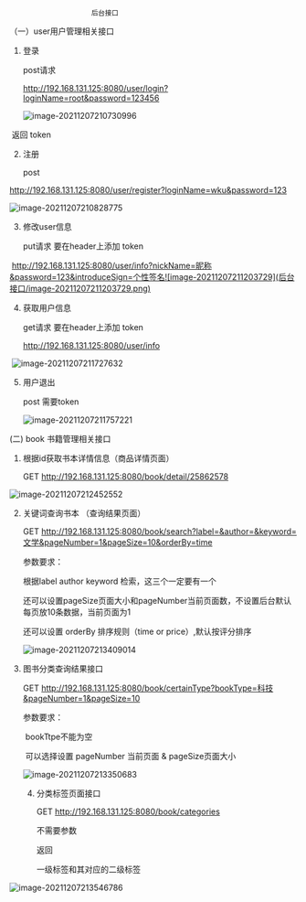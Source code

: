                         后台接口

（一）user用户管理相关接口

1. 登录   

   post请求

   http://192.168.131.125:8080/user/login?loginName=root&password=123456

   ![image-20211207210730996](后台接口/image-20211207210730996.png)

​    返回 token



2. 注册

   post

http://192.168.131.125:8080/user/register?loginName=wku&password=123

![image-20211207210828775](后台接口/image-20211207210828775.png)

3. 修改user信息

   put请求  要在header上添加 token

​       http://192.168.131.125:8080/user/info?nickName=昵称&password=123&introduceSign=个性签名![image-20211207211203729](后台接口/image-20211207211203729.png)



4. 获取用户信息

   get请求 要在header上添加 token

   http://192.168.131.125:8080/user/info

​       ![image-20211207211727632](后台接口/image-20211207211727632.png)

5. 用户退出

   post 需要token

   ![image-20211207211757221](后台接口/image-20211207211757221.png)





(二) book 书籍管理相关接口

1. 根据id获取书本详情信息（商品详情页面）

   GET   http://192.168.131.125:8080/book/detail/25862578

![image-20211207212452552](后台接口/image-20211207212452552.png)

2. 关键词查询书本 （查询结果页面）

   GET    http://192.168.131.125:8080/book/search?label=&author=&keyword=文学&pageNumber=1&pageSize=10&orderBy=time

   参数要求：

    根据label  author  keyword 检索，这三个一定要有一个

    还可以设置pageSize页面大小和pageNumber当前页面数，不设置后台默认每页放10条数据，当前页面为1

    还可以设置 orderBy 排序规则（time or price）,默认按评分排序

   ![image-20211207213409014](后台接口/image-20211207213409014.png)

3. 图书分类查询结果接口

   GET http://192.168.131.125:8080/book/certainType?bookType=科技&pageNumber=1&pageSize=10

   参数要求：

   ​    bookTtpe不能为空

   ​    可以选择设置  pageNumber 当前页面 &  pageSize页面大小  

   ![image-20211207213350683](后台接口/image-20211207213350683.png)

   4. 分类标签页面接口

      GET  http://192.168.131.125:8080/book/categories

      不需要参数

      返回 

      一级标签和其对应的二级标签

      

![image-20211207213546786](后台接口/image-20211207213546786.png)

